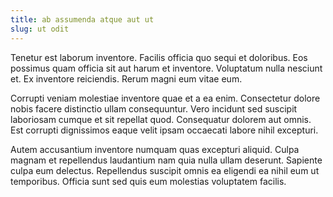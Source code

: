 ```yaml
---
title: ab assumenda atque aut ut
slug: ut odit
---
```


Tenetur est laborum inventore. Facilis officia quo sequi et doloribus. Eos possimus quam officia sit aut harum et inventore. Voluptatum nulla nesciunt et. Ex inventore reiciendis. Rerum magni eum vitae eum.

Corrupti veniam molestiae inventore quae et a ea enim. Consectetur dolore nobis facere distinctio ullam consequuntur. Vero incidunt sed suscipit laboriosam cumque et sit repellat quod. Consequatur dolorem aut omnis. Est corrupti dignissimos eaque velit ipsam occaecati labore nihil excepturi.

Autem accusantium inventore numquam quas excepturi aliquid. Culpa magnam et repellendus laudantium nam quia nulla ullam deserunt. Sapiente culpa eum delectus. Repellendus suscipit omnis ea eligendi ea nihil eum ut temporibus. Officia sunt sed quis eum molestias voluptatem facilis.
